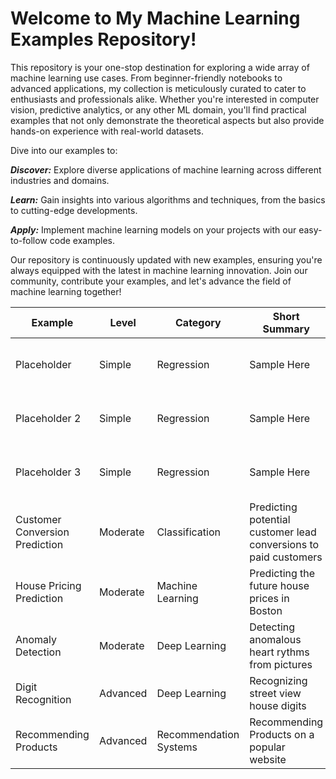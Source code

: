 # **Welcome to My Machine Learning Examples Repository!**

This repository is your one-stop destination for exploring a wide array of machine learning use cases. From beginner-friendly notebooks to advanced applications, my collection is meticulously curated to cater to enthusiasts and professionals alike. Whether you're interested in computer vision, predictive analytics, or any other ML domain, you'll find practical examples that not only demonstrate the theoretical aspects but also provide hands-on experience with real-world datasets.

Dive into our examples to:

***Discover:*** Explore diverse applications of machine learning across different industries and domains.

***Learn:*** Gain insights into various algorithms and techniques, from the basics to cutting-edge developments.

***Apply:*** Implement machine learning models on your projects with our easy-to-follow code examples.

Our repository is continuously updated with new examples, ensuring you're always equipped with the latest in machine learning innovation. Join our community, contribute your examples, and let's advance the field of machine learning together!

| Example | Level | Category | Short Summary | Link |
|---------|-------|----------|---------------|------|
| Placeholder | Simple | Regression | Sample Here | [Repo Link](Link Here)|
| Placeholder 2 | Simple | Regression | Sample Here | [Repo Link](Link Here)|
| Placeholder 3 | Simple | Regression | Sample Here | [Repo Link](Link Here)|
| Customer Conversion Prediction | Moderate| Classification | Predicting potential customer lead conversions to paid customers | [Repo Link](Classification-Customer-Conversion-Prediction) |
| House Pricing Prediction | Moderate | Machine Learning | Predicting the future house prices in Boston | [Repo Link](MachineLearning-Housing-Price-Prediction) |
| Anomaly Detection | Moderate | Deep Learning | Detecting anomalous heart rythms from pictures | [Repo Link](AnomalyDetection-HeartEKG)
| Digit Recognition | Advanced | Deep Learning | Recognizing street view house digits | [Repo Link](DeepLearning-Digit-Recognition)|
| Recommending Products | Advanced | Recommendation Systems | Recommending Products on a popular website | [Repo Link](RecommendationSystems-Products) |
